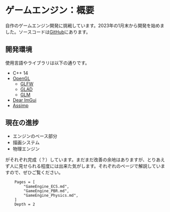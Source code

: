 # ゲームエンジン：概要
自作のゲームエンジン開発に挑戦しています。2023年の1月末から開発を始めました。ソースコードは[GitHub](https://github.com/namo02268/Kikurage)にあります。


## 開発環境
使用言語やライブラリは以下の通りです。
- C++ 14
- [OpenGL](https://www.opengl.org//)
  - [GLFW](https://www.glfw.org)
  - [GLAD](https://github.com/Dav1dde/glad)
  - [GLM](https://github.com/g-truc/glm)
- [Dear ImGui](https://github.com/ocornut/imgui)
- [Assimp](https://github.com/assimp/assimp)


## 現在の進捗
- エンジンのベース部分
- 描画システム
- 物理エンジン

がそれぞれ完成（？）しています。まだまだ改善の余地はありますが、とりあえず人に見せられる程度には出来た気がします。それぞれのページで解説していますので、ぜひご覧ください。

```@contents
    Pages = [
        "GameEngine_ECS.md",
        "GameEngine_PBR.md",
        "GameEngine_Physics.md",
    ]
    Depth = 2
```

